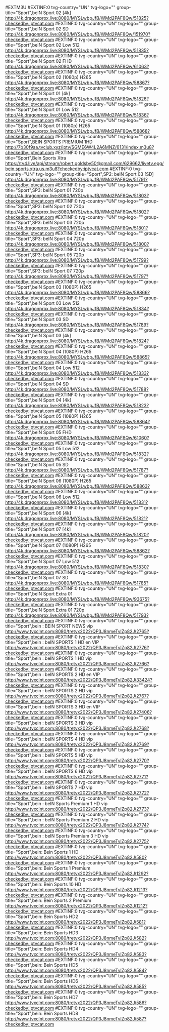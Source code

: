 #EXTM3U
#EXTINF:0 tvg-country="UN" tvg-logo="" group-title="Sport",beIN Sport 02 [4k]
http://4k.dragonprox.live:8080/MYSLwbpJfB/WMd2PAF8Qw/51825?checkedby:iptvcat.com
#EXTINF:0 tvg-country="UN" tvg-logo="" group-title="Sport",beIN Sport 02 SD
http://4k.dragonprox.live:8080/MYSLwbpJfB/WMd2PAF8Qw/151970?checkedby:iptvcat.com
#EXTINF:0 tvg-country="UN" tvg-logo="" group-title="Sport",beIN Sport 02 Low 512
http://4k.dragonprox.live:8080/MYSLwbpJfB/WMd2PAF8Qw/51835?checkedby:iptvcat.com
#EXTINF:0 tvg-country="UN" tvg-logo="" group-title="Sport",beIN Sport 02 FHD
http://4k.dragonprox.live:8080/MYSLwbpJfB/WMd2PAF8Qw/61063?checkedby:iptvcat.com
#EXTINF:0 tvg-country="UN" tvg-logo="" group-title="Sport",beIN Sport 02 (1080p) H265
http://4k.dragonprox.live:8080/MYSLwbpJfB/WMd2PAF8Qw/58867?checkedby:iptvcat.com
#EXTINF:0 tvg-country="UN" tvg-logo="" group-title="Sport",beIN Sport 01 [4k]
http://4k.dragonprox.live:8080/MYSLwbpJfB/WMd2PAF8Qw/51826?checkedby:iptvcat.com
#EXTINF:0 tvg-country="UN" tvg-logo="" group-title="Sport",beIN Sport 01 Low 512
http://4k.dragonprox.live:8080/MYSLwbpJfB/WMd2PAF8Qw/51836?checkedby:iptvcat.com
#EXTINF:0 tvg-country="UN" tvg-logo="" group-title="Sport",beIN Sport 01 (1080p) H265
http://4k.dragonprox.live:8080/MYSLwbpJfB/WMd2PAF8Qw/58868?checkedby:iptvcat.com
#EXTINF:0 tvg-country="UN" tvg-logo="" group-title="Sport",BEIN SPORTS PREMIUM 1HD
http://7b30f9aa.tvclub.xyz/iptv/SGME6W4L2A6MNZ/6131/index.m3u8?checkedby:iptvcat.com
#EXTINF:0 tvg-country="UN" tvg-logo="" group-title="Sport",Bein Sports Xtra
https://tv4.live/api/stream/robert.goldsby50@gmail.com/629662/livetv.epg/bein.sports.xtra.us.m3u8?checkedby:iptvcat.com
#EXTINF:0 tvg-country="UN" tvg-logo="" group-title="Sport",SP2: beIN Sport 03 [SD]
http://4k.dragonprox.live:8080/MYSLwbpJfB/WMd2PAF8Qw/51791?checkedby:iptvcat.com
#EXTINF:0 tvg-country="UN" tvg-logo="" group-title="Sport",SP3: beIN Sport 01 720p
http://4k.dragonprox.live:8080/MYSLwbpJfB/WMd2PAF8Qw/51803?checkedby:iptvcat.com
#EXTINF:0 tvg-country="UN" tvg-logo="" group-title="Sport",SP3: beIN Sport 02 720p
http://4k.dragonprox.live:8080/MYSLwbpJfB/WMd2PAF8Qw/51802?checkedby:iptvcat.com
#EXTINF:0 tvg-country="UN" tvg-logo="" group-title="Sport",SP3: beIN Sport 03 720p
http://4k.dragonprox.live:8080/MYSLwbpJfB/WMd2PAF8Qw/51801?checkedby:iptvcat.com
#EXTINF:0 tvg-country="UN" tvg-logo="" group-title="Sport",SP3: beIN Sport 04 720p
http://4k.dragonprox.live:8080/MYSLwbpJfB/WMd2PAF8Qw/51800?checkedby:iptvcat.com
#EXTINF:0 tvg-country="UN" tvg-logo="" group-title="Sport",SP3: beIN Sport 05 720p
http://4k.dragonprox.live:8080/MYSLwbpJfB/WMd2PAF8Qw/51799?checkedby:iptvcat.com
#EXTINF:0 tvg-country="UN" tvg-logo="" group-title="Sport",SP3: beIN Sport 07 720p
http://4k.dragonprox.live:8080/MYSLwbpJfB/WMd2PAF8Qw/51797?checkedby:iptvcat.com
#EXTINF:0 tvg-country="UN" tvg-logo="" group-title="Sport",beIN Sport 03 (1080P) H265
http://4k.dragonprox.live:8080/MYSLwbpJfB/WMd2PAF8Qw/58866?checkedby:iptvcat.com
#EXTINF:0 tvg-country="UN" tvg-logo="" group-title="Sport",beIN Sport 03 Low 512
http://4k.dragonprox.live:8080/MYSLwbpJfB/WMd2PAF8Qw/51834?checkedby:iptvcat.com
#EXTINF:0 tvg-country="UN" tvg-logo="" group-title="Sport",beIN Sport 03 SD
http://4k.dragonprox.live:8080/MYSLwbpJfB/WMd2PAF8Qw/51789?checkedby:iptvcat.com
#EXTINF:0 tvg-country="UN" tvg-logo="" group-title="Sport",beIN Sport 03 [4k]
http://4k.dragonprox.live:8080/MYSLwbpJfB/WMd2PAF8Qw/51824?checkedby:iptvcat.com
#EXTINF:0 tvg-country="UN" tvg-logo="" group-title="Sport",beIN Sport 04 (1080P) H265
http://4k.dragonprox.live:8080/MYSLwbpJfB/WMd2PAF8Qw/58865?checkedby:iptvcat.com
#EXTINF:0 tvg-country="UN" tvg-logo="" group-title="Sport",beIN Sport 04 Low 512
http://4k.dragonprox.live:8080/MYSLwbpJfB/WMd2PAF8Qw/51833?checkedby:iptvcat.com
#EXTINF:0 tvg-country="UN" tvg-logo="" group-title="Sport",beIN Sport 04 SD
http://4k.dragonprox.live:8080/MYSLwbpJfB/WMd2PAF8Qw/51788?checkedby:iptvcat.com
#EXTINF:0 tvg-country="UN" tvg-logo="" group-title="Sport",beIN Sport 04 [4k]
http://4k.dragonprox.live:8080/MYSLwbpJfB/WMd2PAF8Qw/51823?checkedby:iptvcat.com
#EXTINF:0 tvg-country="UN" tvg-logo="" group-title="Sport",beIN Sport 05 (1080P) H265
http://4k.dragonprox.live:8080/MYSLwbpJfB/WMd2PAF8Qw/58864?checkedby:iptvcat.com
#EXTINF:0 tvg-country="UN" tvg-logo="" group-title="Sport",beIN Sport 05 FHD
http://4k.dragonprox.live:8080/MYSLwbpJfB/WMd2PAF8Qw/61060?checkedby:iptvcat.com
#EXTINF:0 tvg-country="UN" tvg-logo="" group-title="Sport",beIN Sport 05 Low 512
http://4k.dragonprox.live:8080/MYSLwbpJfB/WMd2PAF8Qw/51832?checkedby:iptvcat.com
#EXTINF:0 tvg-country="UN" tvg-logo="" group-title="Sport",beIN Sport 05 SD
http://4k.dragonprox.live:8080/MYSLwbpJfB/WMd2PAF8Qw/51787?checkedby:iptvcat.com
#EXTINF:0 tvg-country="UN" tvg-logo="" group-title="Sport",beIN Sport 06 (1080P) H265
http://4k.dragonprox.live:8080/MYSLwbpJfB/WMd2PAF8Qw/58863?checkedby:iptvcat.com
#EXTINF:0 tvg-country="UN" tvg-logo="" group-title="Sport",beIN Sport 06 Low 512
http://4k.dragonprox.live:8080/MYSLwbpJfB/WMd2PAF8Qw/51831?checkedby:iptvcat.com
#EXTINF:0 tvg-country="UN" tvg-logo="" group-title="Sport",beIN Sport 06 [4k]
http://4k.dragonprox.live:8080/MYSLwbpJfB/WMd2PAF8Qw/51821?checkedby:iptvcat.com
#EXTINF:0 tvg-country="UN" tvg-logo="" group-title="Sport",beIN Sport 07  [4k]
http://4k.dragonprox.live:8080/MYSLwbpJfB/WMd2PAF8Qw/51820?checkedby:iptvcat.com
#EXTINF:0 tvg-country="UN" tvg-logo="" group-title="Sport",beIN Sport 07 (1080P) H265
http://4k.dragonprox.live:8080/MYSLwbpJfB/WMd2PAF8Qw/58862?checkedby:iptvcat.com
#EXTINF:0 tvg-country="UN" tvg-logo="" group-title="Sport",beIN Sport 07 Low 512
http://4k.dragonprox.live:8080/MYSLwbpJfB/WMd2PAF8Qw/51830?checkedby:iptvcat.com
#EXTINF:0 tvg-country="UN" tvg-logo="" group-title="Sport",beIN Sport 07 SD
http://4k.dragonprox.live:8080/MYSLwbpJfB/WMd2PAF8Qw/51785?checkedby:iptvcat.com
#EXTINF:0 tvg-country="UN" tvg-logo="" group-title="Sport",beIN Sport Extra 01
http://4k.dragonprox.live:8080/MYSLwbpJfB/WMd2PAF8Qw/93675?checkedby:iptvcat.com
#EXTINF:0 tvg-country="UN" tvg-logo="" group-title="Sport",beIN Sport Extra 01 720p
http://4k.dragonprox.live:8080/MYSLwbpJfB/WMd2PAF8Qw/51793?checkedby:iptvcat.com
#EXTINF:0 tvg-country="UN" tvg-logo="" group-title="Sport",bein : BEIN SPORT NEWS vip
http://www.tvxclnt.com:8080/tretvx2022/QP3J8nmeTvIZp82J/2765?checkedby:iptvcat.com
#EXTINF:0 tvg-country="UN" tvg-logo="" group-title="Sport",bein : beIN SPORTS 1 HD en VIP
http://www.tvxclnt.com:8080/tretvx2022/QP3J8nmeTvIZp82J/2776?checkedby:iptvcat.com
#EXTINF:0 tvg-country="UN" tvg-logo="" group-title="Sport",bein : beIN SPORTS 1 HD vip
http://www.tvxclnt.com:8080/tretvx2022/QP3J8nmeTvIZp82J/2766?checkedby:iptvcat.com
#EXTINF:0 tvg-country="UN" tvg-logo="" group-title="Sport",bein : beIN SPORTS 2 HD en VIP
http://www.tvxclnt.com:8080/tretvx2022/QP3J8nmeTvIZp82J/33424?checkedby:iptvcat.com
#EXTINF:0 tvg-country="UN" tvg-logo="" group-title="Sport",bein : beIN SPORTS 2 HD vip
http://www.tvxclnt.com:8080/tretvx2022/QP3J8nmeTvIZp82J/2767?checkedby:iptvcat.com
#EXTINF:0 tvg-country="UN" tvg-logo="" group-title="Sport",bein : beIN SPORTS 3 HD en VIP
http://www.tvxclnt.com:8080/tretvx2022/QP3J8nmeTvIZp82J/27406?checkedby:iptvcat.com
#EXTINF:0 tvg-country="UN" tvg-logo="" group-title="Sport",bein : beIN SPORTS 3 HD vip
http://www.tvxclnt.com:8080/tretvx2022/QP3J8nmeTvIZp82J/2768?checkedby:iptvcat.com
#EXTINF:0 tvg-country="UN" tvg-logo="" group-title="Sport",bein : beIN SPORTS 4 HD vip
http://www.tvxclnt.com:8080/tretvx2022/QP3J8nmeTvIZp82J/2769?checkedby:iptvcat.com
#EXTINF:0 tvg-country="UN" tvg-logo="" group-title="Sport",bein : beIN SPORTS 5 HD vip
http://www.tvxclnt.com:8080/tretvx2022/QP3J8nmeTvIZp82J/2770?checkedby:iptvcat.com
#EXTINF:0 tvg-country="UN" tvg-logo="" group-title="Sport",bein : beIN SPORTS 6 HD vip
http://www.tvxclnt.com:8080/tretvx2022/QP3J8nmeTvIZp82J/2771?checkedby:iptvcat.com
#EXTINF:0 tvg-country="UN" tvg-logo="" group-title="Sport",bein : beIN SPORTS 7 HD vip
http://www.tvxclnt.com:8080/tretvx2022/QP3J8nmeTvIZp82J/2772?checkedby:iptvcat.com
#EXTINF:0 tvg-country="UN" tvg-logo="" group-title="Sport",bein : beIN Sports Premium 1 HD vip
http://www.tvxclnt.com:8080/tretvx2022/QP3J8nmeTvIZp82J/2773?checkedby:iptvcat.com
#EXTINF:0 tvg-country="UN" tvg-logo="" group-title="Sport",bein : beIN Sports Premium 2 HD vip
http://www.tvxclnt.com:8080/tretvx2022/QP3J8nmeTvIZp82J/2774?checkedby:iptvcat.com
#EXTINF:0 tvg-country="UN" tvg-logo="" group-title="Sport",bein : beIN Sports Premium 3 HD vip
http://www.tvxclnt.com:8080/tretvx2022/QP3J8nmeTvIZp82J/2775?checkedby:iptvcat.com
#EXTINF:0 tvg-country="UN" tvg-logo="" group-title="Sport",bein: Bein Sports 1 HD
http://www.tvxclnt.com:8080/tretvx2022/QP3J8nmeTvIZp82J/580?checkedby:iptvcat.com
#EXTINF:0 tvg-country="UN" tvg-logo="" group-title="Sport",bein: Bein Sports 1 Premium
http://www.tvxclnt.com:8080/tretvx2022/QP3J8nmeTvIZp82J/1292?checkedby:iptvcat.com
#EXTINF:0 tvg-country="UN" tvg-logo="" group-title="Sport",bein: Bein Sports 10 HD
http://www.tvxclnt.com:8080/tretvx2022/QP3J8nmeTvIZp82J/1213?checkedby:iptvcat.com
#EXTINF:0 tvg-country="UN" tvg-logo="" group-title="Sport",bein: Bein Sports 2 Premium
http://www.tvxclnt.com:8080/tretvx2022/QP3J8nmeTvIZp82J/1212?checkedby:iptvcat.com
#EXTINF:0 tvg-country="UN" tvg-logo="" group-title="Sport",bein: Bein Sports HD2
http://www.tvxclnt.com:8080/tretvx2022/QP3J8nmeTvIZp82J/581?checkedby:iptvcat.com
#EXTINF:0 tvg-country="UN" tvg-logo="" group-title="Sport",bein: Bein Sports HD3
http://www.tvxclnt.com:8080/tretvx2022/QP3J8nmeTvIZp82J/582?checkedby:iptvcat.com
#EXTINF:0 tvg-country="UN" tvg-logo="" group-title="Sport",bein: Bein Sports HD4
http://www.tvxclnt.com:8080/tretvx2022/QP3J8nmeTvIZp82J/583?checkedby:iptvcat.com
#EXTINF:0 tvg-country="UN" tvg-logo="" group-title="Sport",bein: Bein Sports HD5
http://www.tvxclnt.com:8080/tretvx2022/QP3J8nmeTvIZp82J/584?checkedby:iptvcat.com
#EXTINF:0 tvg-country="UN" tvg-logo="" group-title="Sport",bein: Bein Sports HD6
http://www.tvxclnt.com:8080/tretvx2022/QP3J8nmeTvIZp82J/585?checkedby:iptvcat.com
#EXTINF:0 tvg-country="UN" tvg-logo="" group-title="Sport",bein: Bein Sports HD7
http://www.tvxclnt.com:8080/tretvx2022/QP3J8nmeTvIZp82J/586?checkedby:iptvcat.com
#EXTINF:0 tvg-country="UN" tvg-logo="" group-title="Sport",bein: Bein Sports HD8
http://www.tvxclnt.com:8080/tretvx2022/QP3J8nmeTvIZp82J/587?checkedby:iptvcat.com
